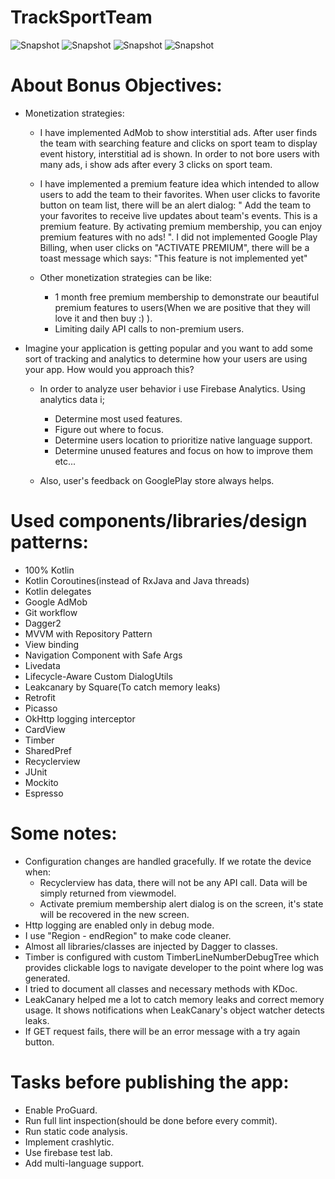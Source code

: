 # TrackSportTeam

![Snapshot](https://i.imgur.com/3OAxnAVl.png) ![Snapshot](https://i.imgur.com/7hLM9Iml.png)
![Snapshot](https://i.imgur.com/6zwMraRl.png) ![Snapshot](https://i.imgur.com/ertynhGl.png)

# About Bonus Objectives:
- Monetization strategies:
  - I have implemented AdMob to show interstitial ads. After user finds the team with searching feature and clicks on sport team to display event history, interstitial ad is shown. In order to not bore users with many ads, i show ads after every 3 clicks on sport team.
  
  - I have implemented a premium feature idea which intended to allow users to add the team to their favorites. When user clicks to favorite button on team list, there will be an alert dialog: " Add the team to your favorites to receive live updates about team's events. This is a premium feature. By activating premium membership, you can enjoy premium features with no ads! ". I did not implemented Google Play Billing, when user clicks on "ACTIVATE PREMIUM", there will be a toast message which says: "This feature is not implemented yet"
  
  - Other monetization strategies can be like:
    - 1 month free premium membership to demonstrate our beautiful premium features to users(When we are positive that they will love it and then buy :) ).
    - Limiting daily API calls to non-premium users.
  
- Imagine your application is getting popular and you want to add some sort of tracking and analytics to determine how your users are using your app. How would you approach this?
  - In order to analyze user behavior i use Firebase Analytics. Using analytics data i; 
    - Determine most used features.
    - Figure out where to focus.
    - Determine users location to prioritize native language support.
    - Determine unused features and focus on how to improve them etc...
    
  - Also, user's feedback on GooglePlay store always helps.

# Used components/libraries/design patterns:

- 100% Kotlin
- Kotlin Coroutines(instead of RxJava and Java threads)
- Kotlin delegates
- Google AdMob
- Git workflow
- Dagger2
- MVVM with Repository Pattern
- View binding
- Navigation Component with Safe Args
- Livedata
- Lifecycle-Aware Custom DialogUtils
- Leakcanary by Square(To catch memory leaks)
- Retrofit
- Picasso
- OkHttp logging interceptor
- CardView
- Timber
- SharedPref
- Recyclerview
- JUnit
- Mockito
- Espresso

# Some notes:

- Configuration changes are handled gracefully. If we rotate the device when:
  - Recyclerview has data, there will not be any API call. Data will be simply returned from viewmodel.
  - Activate premium membership alert dialog is on the screen, it's state will be recovered in the new screen.
- Http logging are enabled only in debug mode.
- I use "Region - endRegion" to make code cleaner.
- Almost all libraries/classes are injected by Dagger to classes.
- Timber is configured with custom TimberLineNumberDebugTree which provides clickable logs to navigate developer to the point where log was generated.
- I tried to document all classes and necessary methods with KDoc.
- LeakCanary helped me a lot to catch memory leaks and correct memory usage. It shows notifications when LeakCanary's object watcher detects leaks.
- If GET request fails, there will be an error message with a try again button.

# Tasks before publishing the app:
- Enable ProGuard.
- Run full lint inspection(should be done before every commit).
- Run static code analysis.
- Implement crashlytic.
- Use firebase test lab.
- Add multi-language support.

